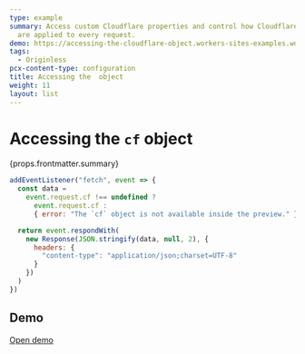 ```yaml
---
type: example
summary: Access custom Cloudflare properties and control how Cloudflare features
  are applied to every request.
demo: https://accessing-the-cloudflare-object.workers-sites-examples.workers.dev
tags:
  - Originless
pcx-content-type: configuration
title: Accessing the  object
weight: 11
layout: list
---
```


# Accessing the `cf` object

<ContentColumn>
  <p>{props.frontmatter.summary}</p>
</ContentColumn>

```js
addEventListener("fetch", event => {
  const data =
    event.request.cf !== undefined ?
      event.request.cf :
      { error: "The `cf` object is not available inside the preview." }

  return event.respondWith(
    new Response(JSON.stringify(data, null, 2), {
      headers: {
        "content-type": "application/json;charset=UTF-8"
      }
    })
  )
})
```

## Demo

<p><a href={props.frontmatter.demo}>Open demo</a></p>

<Demo src={props.frontmatter.demo} title={props.frontmatter.summary} height="395"/>

